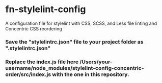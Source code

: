 # fn-stylelint-config
A configuration file for stylelint with CSS, SCSS, and Less file linting and Concentric CSS reordering

### Save the "stylelintrc.json" file to your project folder as ".stylelintrc.json"
### Replace the index.js file here /Users/your-username/node_modules/stylelint-config-concentric-order/src/index.js with the one in this repository.
